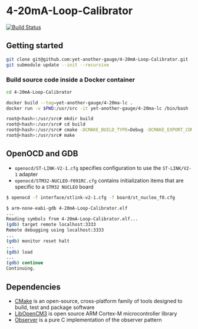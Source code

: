 # 4-20mA-Loop-Calibrator
[![Build Status](https://travis-ci.org/yet-another-gauge/4-20mA-Loop-Calibrator.svg?branch=master)](https://travis-ci.org/yet-another-gauge/4-20mA-Loop-Calibrator)

## Getting started

```bash
git clone git@github.com:yet-another-gauge/4-20mA-Loop-Calibrator.git
git submodule update --init --recursive
```

### Build source code inside a Docker container

```bash
cd 4-20mA-Loop-Calibrator

docker build --tag=yet-another-gauge/4-20ma-lc .
docker run -v $PWD:/usr/src -it yet-another-gauge/4-20ma-lc /bin/bash

root@<hash>:/usr/src# mkdir build
root@<hash>:/usr/src# cd build
root@<hash>:/usr/src# cmake -DCMAKE_BUILD_TYPE=Debug -DCMAKE_EXPORT_COMPILE_COMMANDS=ON ..
root@<hash>:/usr/src# make
```

## OpenOCD and GDB

- `openocd/ST-LINK-V2-1.cfg` specifies configuration to use the `ST-LINK/V2-1` adapter
- `openocd/STM32-NUCLEO-F091RC.cfg` contains initialization items that are specific to a `STM32 NUCLEO` board

```bash
$ openocd -f interface/stlink-v2-1.cfg -f board/st_nucleo_f0.cfg
```

```bash
$ arm-none-eabi-gdb 4-20mA-Loop-Calibrator.elf
...
Reading symbols from 4-20mA-Loop-Calibrator.elf...
(gdb) target remote localhost:3333
Remote debugging using localhost:3333
...
(gdb) monitor reset halt
...
(gdb) load
...
(gdb) continue
Continuing.
```

## Dependencies

* [CMake](https://cmake.org/) is an open-source, cross-platform family of tools designed to build, test and package software
* [LibOpenCM3](http://libopencm3.org/) is open source ARM Cortex-M microcontroller library
* [Observer](https://github.com/yet-another-gauge/observer) is a pure C implementation of the observer pattern
